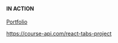 #### IN ACTION

[Portfolio](https://gatsby-strapi-portfolio-project.netlify.app/)

https://course-api.com/react-tabs-project
